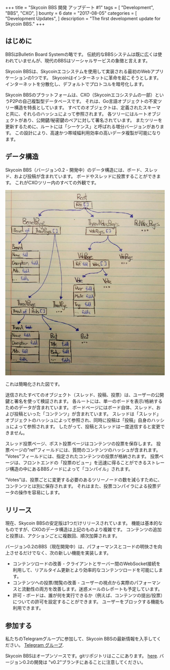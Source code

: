 +++
title = "Skycoin BBS 開発 アップデート #1"
tags = [
    "Development",
    "BBS",
    "CXO",
]
bounty = 6
date = "2017-08-05"
categories = [
    "Development Updates",
]
description = "The first development update for Skycoin BBS."
+++

## はじめに

BBSはBulletin Board Systemの略です。 
伝統的なBBSシステムは既に広くは使われていませんが、現代のBBSはソーシャルサービスの象徴と言えます。

Skycoin BBSは、Skycoinエコシステムを使用して実装される最初のWebアプリケーションの1つです。
Skycoinはインターネットに革命を起こそうとします。インターネットを分散化し、デフォルトでプロトコルを暗号化します。

Skycoin BBSのプラットフォームは、CXO（Skycoinエコシステムの一部）というP2Pの自己複製型データベースです。
それは、Go言語オブジェクトの不変ツリー構造を特長としています。
すべてのオブジェクトは、定義されたスキーマと共に、それらのハッシュによって参照されます。 
各ツリーにはルートオブジェクトがあり、公開鍵/秘密鍵のペアに対して署名されています。
またツリーを更新するために、ルートには「シーケンス」と呼ばれる増分バージョンがあります。 
この設計により、高速かつ帯域幅利用効率の高いデータ複製が可能になります。

## データ構造

Skycoin BBS（バージョン0.2 - 開発中）のデータ構造には、ボード、スレッド、および投稿が含まれています。
ボードやスレッドに投票することができます。 これがCXOツリー内のすべての外観です。

![](https://raw.githubusercontent.com/skycoin/bbs/v0.2/doc/cxo_data_structure.jpg)

これは簡略化された図です。

送信されたすべてのオブジェクト（スレッド、投稿、投票）は、ユーザーの公開鍵と署名を使って検証されます。
各ルートには、単一のボードを表示/格納するためのデータが含まれています。
ボードページにはボード自体、スレッド、および投稿といった「コンテンツ」が含まれています。
スレッドは「スレッド」オブジェクトのハッシュによって参照され、同時に投稿は「投稿」自身のハッシュによって参照されます。 したがって、投稿とスレッドは一度送信すると変更できません。

スレッド投票ページ、ポスト投票ページはコンテンツの投票を保存します。
投票ページの”ref”フィールドには、質問のコンテンツのハッシュが含まれます。 
”Votes”フィールドには、指定されたコンテンツの投票が格納されます。 
投票ページは、フロントエンドの「投票のビュー」を迅速に得ることができるストレージ構造の中にあるBBSノードによって「コンパイル」されます。

”Votes”は、投票ごとに変更する必要のあるツリーノードの数を減らすために、コンテンツとは別に保存されます。
それはまた、投票コンパイラによる投票データの操作を容易にします。

## リリース

現在、Skycoin BBSの安定版は1つだけリリースされています。
機能は基本的なものですが、CXOのデータ構造は上記のものより複雑です。
コンテンツの追加と投票は、アクションごとに複数回、順次加算されます。

バージョン0.2のBBS（現在開発中）は、パフォーマンスとコードの明快さを向上させるだけでなく、次の新しい機能を実装します。

* コンテンツロードの改善 - クライアントとサーバー間のWebSocket接続を利用して、リアルタイム更新とより効率的なコンテンツロードを可能にします。
* コンテンツへの投票/閲覧の改善 - ユーザーの視点から実際のパフォーマンスと流動性の両方を改善します。迷惑メールのレポートも予定しています。
* 許可 - ボードは、誰が何を実行できるか（例えば、コンテンツの提出/投票）についての許可を設定することができます。 ユーザーをブロックする機能も利用できます。

## 参加する

私たちのTelegramグループに参加して、Skycoin BBSの最新情報を入手してください。 [Telegram グループ](https://t.me/skycoinbbs).

Skycoin BBSはオープンソースです。gitリポジトリはここにあります。 [here](https://github.com/skycoin/bbs). バージョン0.2の開発は "v0.2"ブランチにあることに注意してください。
